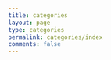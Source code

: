 ```yaml
---
title: categories
layout: page
type: categories
permalink: categories/index
comments: false
---
```

